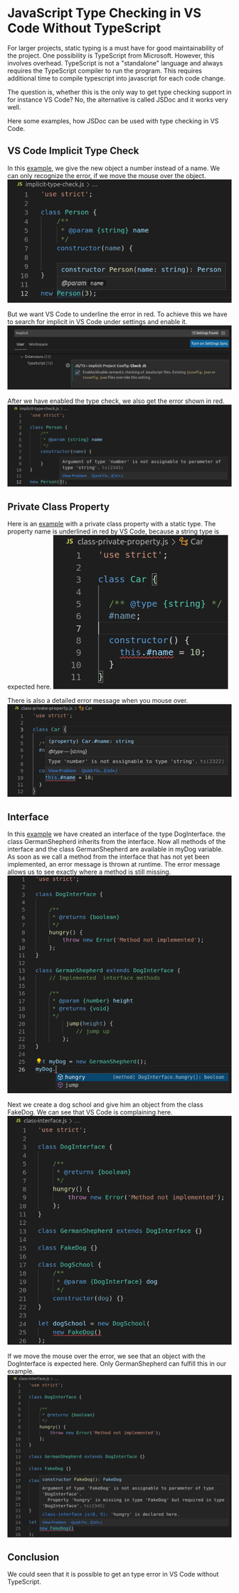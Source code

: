 # JavaScript Type Checking in VS Code Without TypeScript

For larger projects, static typing is a must have for good maintainability of the project.
One possibility is TypeScript from Microsoft.
However, this involves overhead. TypeScript is not a "standalone" language and always requires the TypeScript compiler to run the program.
This requires additional time to compile typescript into javascript for each code change.

The question is, whether this is the only way to get type checking support in for instance VS Code? No, the alternative is called JSDoc and it works very well.

Here some examples, how JSDoc can be used with type checking in VS Code.

## VS Code Implicit Type Check

In this [example](implicit-type-check.js), we give the new object a number instead of a name.
We can only recognize the error, if we move the mouse over the object.
![Person object with wrong argument type](/images/implicit-type-check-1.jpg)

But we want VS Code to underline the error in red.
To achieve this we have to search for implicit in VS Code under settings and enable it.
![Enable implicit check js](/images/implicit-type-check-2.jpg)

After we have enabled the type check, we also get the error shown in red.
![Enable implicit check js](/images/implicit-type-check-3.jpg)

## Private Class Property
Here is an [example](class-private-properties.js) with a private class property with a static type.
The property name is underlined in red by VS Code, because a string type is expected here.
![Private Class Property Error](/images/class-private-property-1.jpg)

There is also a detailed error message when you mouse over.
![Private Class Property Error Details](/images/class-private-property-2.jpg)

## Interface

In this [example](class-interface.js) we have created an interface of the type DogInterface. the class GermanShepherd inherits from the interface. Now all methods of the interface and the class GermanShepherd are available in myDog variable. As soon as we call a method from the interface that has not yet been implemented, an error message is thrown at runtime. The error message allows us to see exactly where a method is still missing. 
![Class Interface offered methods](/images/class-interface-1.jpg)

Next we create a dog school and give him an object from the class FakeDog. We can see that VS Code is complaining here.
![Class Interface Type Error](/images/class-interface-2.jpg)

If we move the mouse over the error, we see that an object with the DogInterface is expected here.
Only GermanShepherd can fulfill this in our example.
![Class Interface Type Error Details](/images/class-interface-3.jpg)

## Conclusion
We could seen that it is possible to get an type error in VS Code without TypeScript.